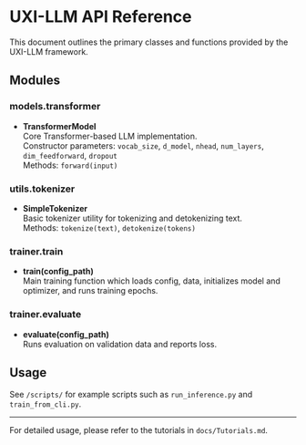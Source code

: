 # UXI-LLM API Reference

This document outlines the primary classes and functions provided by the UXI-LLM framework.

## Modules

### models.transformer

- **TransformerModel**  
  Core Transformer-based LLM implementation.  
  Constructor parameters: `vocab_size`, `d_model`, `nhead`, `num_layers`, `dim_feedforward`, `dropout`  
  Methods: `forward(input)`

### utils.tokenizer

- **SimpleTokenizer**  
  Basic tokenizer utility for tokenizing and detokenizing text.  
  Methods: `tokenize(text)`, `detokenize(tokens)`

### trainer.train

- **train(config_path)**  
  Main training function which loads config, data, initializes model and optimizer, and runs training epochs.

### trainer.evaluate

- **evaluate(config_path)**  
  Runs evaluation on validation data and reports loss.

## Usage

See `/scripts/` for example scripts such as `run_inference.py` and `train_from_cli.py`.

---

For detailed usage, please refer to the tutorials in `docs/Tutorials.md`.
